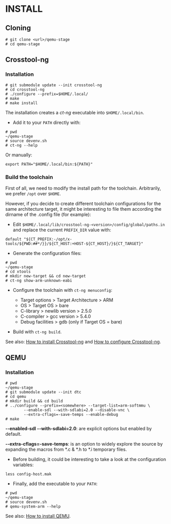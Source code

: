 INSTALL
=======

Cloning
-------

```
# git clone <url>/qemu-stage
# cd qemu-stage
```

Crosstool-ng
------------

### Installation

```
# git submodule update --init crosstool-ng
# cd crosstool-ng
# ./configure --prefix=$HOME/.local/
# make
# make install
```

The installation creates a *ct-ng* executable into `$HOME/.local/bin`.

* Add it to your `PATH` directly with:

```
# pwd
~/qemu-stage
# source devenv.sh
# ct-ng --help
```

Or manually:

```
export PATH="$HOME/.local/bin:${PATH}"
```

### Build the toolchain

First of all, we need to modify the install path for the toolchain.
Arbitrarily, we prefer `/opt` over `$HOME`.

However, if you decide to create different toolchain configurations for
the same architecture target, it might be interesting to file them
according the dirname of the .config file (for example):

* Edit `$HOME/.local/lib/crosstool-ng-<version>/config/global/paths.in`
and replace the current `PREFIX_DIR` value with:

```
default "${CT_PREFIX:-/opt/x-tools/${PWD:##*/}}/${CT_HOST:+HOST-${CT_HOST}/}${CT_TARGET}"
```

* Generate the configuration files:

```
# pwd
~/qemu-stage
# cd xtools
# mkdir new-target && cd new-target
# ct-ng show-arm-unknown-eabi
```

* Configure the toolchain with `ct-ng menuconfig`:
    * Target options > Target Architecture > ARM
    * OS > Target OS > bare
    * C-library > newlib version > 2.5.0
    * C-compiler > gcc version > 5.4.0
    * Debug facilities > gdb (only if Target OS = bare)

* Build with `ct-ng build`.

See also: [How to install Crosstool-ng](http://crosstool-ng.org) and
[How to configure Crosstool-ng](http://crosstool-ng.github.io/docs/configuration/).

QEMU
----

### Installation

```
# pwd
~/qemu-stage
# git submodule update --init dtc
# cd qemu
# mkdir build && cd build
# ../configure --prefix=<somewhere> --target-list=arm-softmmu \
        --enable-sdl --with-sdlabi=2.0 --disable-vnc \
        --extra-cflags=-save-temps --enable-debug
# make
```

**--enabled-sdl --with-sdlabi=2.0**: are explicit options but enabled by default.

**--extra-cflags=-save-temps**: is an option to widely explore the source by expanding the macros from \*.c & \*.h to \*.i temporary files.

* Before building, it could be interesting to take a look at the configuration variables:

```
less config-host.mak
```

* Finally, add the executable to your `PATH`:

```
# pwd
~/qemu-stage
# source devenv.sh
# qemu-system-arm --help
```

See also: [How to install QEMU](http://wiki.qemu-project.org/Hosts/Linux).
